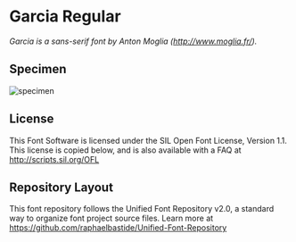 # Garcia Regular

*Garcia is a sans-serif font by Anton Moglia (http://www.moglia.fr/).*

## Specimen

![specimen](/documentation/images/2.png?raw=true "Garcia")

## License

This Font Software is licensed under the SIL Open Font License, Version 1.1.
This license is copied below, and is also available with a FAQ at
http://scripts.sil.org/OFL

## Repository Layout

This font repository follows the Unified Font Repository v2.0,
a standard way to organize font project source files. Learn more at
https://github.com/raphaelbastide/Unified-Font-Repository
